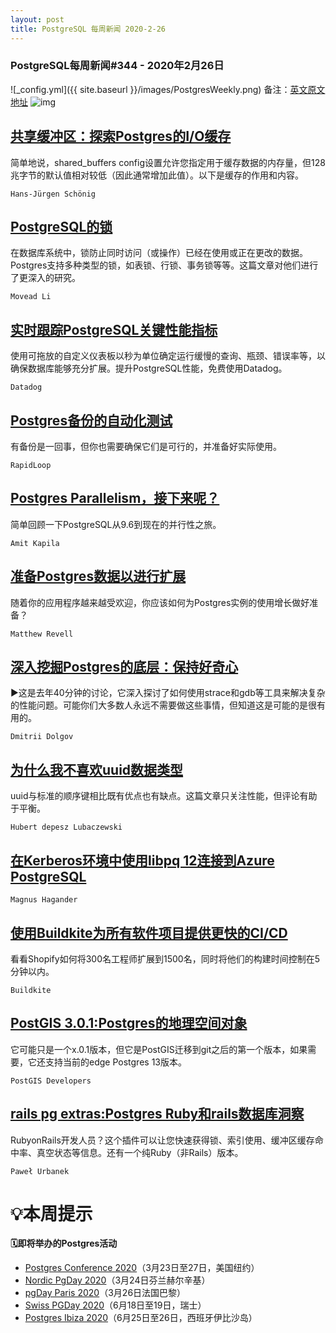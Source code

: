 ```yaml
---
layout: post
title: PostgreSQL 每周新闻 2020-2-26
---
```

### PostgreSQL每周新闻#344 - 2020年2月26日
![_config.yml]({{ site.baseurl }}/images/PostgresWeekly.png)
备注：[英文原文地址](https://postgresweekly.com/issues/344)
![img](https://res.cloudinary.com/cpress/image/upload/w_1280,e_sharpen:60/v1582661449/n83rk36tjevqygoeh1kp.png)

## [共享缓冲区：探索Postgres的I/O缓存](https://postgresweekly.com/link/84442/web)
简单地说，shared_buffers config设置允许您指定用于缓存数据的内存量，但128兆字节的默认值相对较低（因此通常增加此值）。以下是缓存的作用和内容。

`Hans-Jürgen Schönig `

## [PostgreSQL的锁](https://postgresweekly.com/link/84444/web)
在数据库系统中，锁防止同时访问（或操作）已经在使用或正在更改的数据。Postgres支持多种类型的锁，如表锁、行锁、事务锁等等。这篇文章对他们进行了更深入的研究。

`Movead Li `

## [实时跟踪PostgreSQL关键性能指标](https://postgresweekly.com/link/84445/web)
使用可拖放的自定义仪表板以秒为单位确定运行缓慢的查询、瓶颈、错误率等，以确保数据库能够充分扩展。提升PostgreSQL性能，免费使用Datadog。


`Datadog `
## [Postgres备份的自动化测试](https://postgresweekly.com/link/84446/web)
有备份是一回事，但你也需要确保它们是可行的，并准备好实际使用。


`RapidLoop `
## [Postgres Parallelism，接下来呢？](https://postgresweekly.com/link/84447/web)
简单回顾一下PostgreSQL从9.6到现在的并行性之旅。


`Amit Kapila `
## [准备Postgres数据以进行扩展](https://postgresweekly.com/link/84448/web)
随着你的应用程序越来越受欢迎，你应该如何为Postgres实例的使用增长做好准备？


`Matthew Revell `
## [深入挖掘Postgres的底层：保持好奇心](https://postgresweekly.com/link/84449/web)
▶这是去年40分钟的讨论，它深入探讨了如何使用strace和gdb等工具来解决复杂的性能问题。可能你们大多数人永远不需要做这些事情，但知道这是可能的是很有用的。

`Dmitrii Dolgov `

## [为什么我不喜欢uuid数据类型](https://postgresweekly.com/link/84450/web)
uuid与标准的顺序键相比既有优点也有缺点。这篇文章只关注性能，但评论有助于平衡。


`Hubert depesz Lubaczewski `
## [在Kerberos环境中使用libpq 12连接到Azure PostgreSQL](https://postgresweekly.com/link/84451/web)


`Magnus Hagander `
## [使用Buildkite为所有软件项目提供更快的CI/CD](https://postgresweekly.com/link/84452/web)
看看Shopify如何将300名工程师扩展到1500名，同时将他们的构建时间控制在5分钟以内。


`Buildkite `
## [PostGIS 3.0.1:Postgres的地理空间对象](https://postgresweekly.com/link/84453/web)
它可能只是一个x.0.1版本，但它是PostGIS迁移到git之后的第一个版本，如果需要，它还支持当前的edge Postgres 13版本。


`PostGIS Developers `
## [rails pg extras:Postgres Ruby和rails数据库洞察](https://postgresweekly.com/link/84454/web)
RubyonRails开发人员？这个插件可以让您快速获得锁、索引使用、缓冲区缓存命中率、真空状态等信息。还有一个纯Ruby（非Rails）版本。


`Paweł Urbanek `
# 💡本周提示


**🗓即将举办的Postgres活动**
- [Postgres Conference 2020](https://postgresweekly.com/link/84456/web)（3月23日至27日，美国纽约）
- [Nordic PgDay 2020](https://postgresweekly.com/link/84457/web)（3月24日芬兰赫尔辛基）
- [pgDay Paris 2020](https://postgresweekly.com/link/84458/web)（3月26日法国巴黎）
- [Swiss PGDay 2020](https://postgresweekly.com/link/84459/web)（6月18日至19日，瑞士）
- [Postgres Ibiza 2020](https://postgresweekly.com/link/84460/web)（6月25日至26日，西班牙伊比沙岛）
